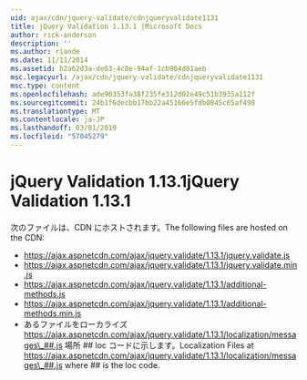```yaml
---
uid: ajax/cdn/jquery-validate/cdnjqueryvalidate1131
title: jQuery Validation 1.13.1 |Microsoft Docs
author: rick-anderson
description: ''
ms.author: riande
ms.date: 11/11/2014
ms.assetid: b2a62d3a-de63-4c8e-94af-1cb904d81aeb
msc.legacyurl: /ajax/cdn/jquery-validate/cdnjqueryvalidate1131
msc.type: content
ms.openlocfilehash: ade90353fa38f235fe312d02e49c51b3935a112f
ms.sourcegitcommit: 24b1f6decbb17bb22a45166e5fdb0845c65af498
ms.translationtype: MT
ms.contentlocale: ja-JP
ms.lasthandoff: 03/01/2019
ms.locfileid: "57045279"
---
```

<a name="jquery-validation-1131"></a><span data-ttu-id="c3bda-102">jQuery Validation 1.13.1</span><span class="sxs-lookup"><span data-stu-id="c3bda-102">jQuery Validation 1.13.1</span></span>
====================
<span data-ttu-id="c3bda-103">次のファイルは、CDN にホストされます。</span><span class="sxs-lookup"><span data-stu-id="c3bda-103">The following files are hosted on the CDN:</span></span>

- https://ajax.aspnetcdn.com/ajax/jquery.validate/1.13.1/jquery.validate.js
- https://ajax.aspnetcdn.com/ajax/jquery.validate/1.13.1/jquery.validate.min.js
- https://ajax.aspnetcdn.com/ajax/jquery.validate/1.13.1/additional-methods.js
- https://ajax.aspnetcdn.com/ajax/jquery.validate/1.13.1/additional-methods.min.js
- <span data-ttu-id="c3bda-104">あるファイルをローカライズ https://ajax.aspnetcdn.com/ajax/jquery.validate/1.13.1/localization/messages\_##.js 場所 ## loc コードに示します。</span><span class="sxs-lookup"><span data-stu-id="c3bda-104">Localization Files at https://ajax.aspnetcdn.com/ajax/jquery.validate/1.13.1/localization/messages\_##.js where ## is the loc code.</span></span>
